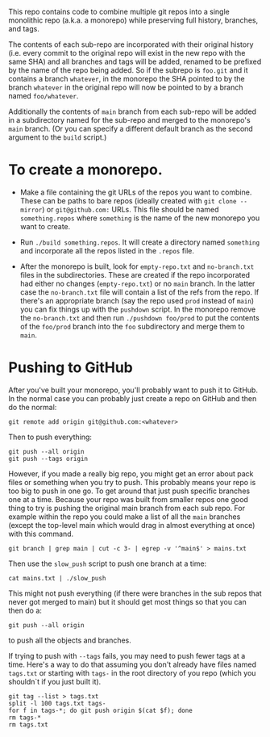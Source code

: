 This repo contains code to combine multiple git repos into a single
monolithic repo (a.k.a. a monorepo) while preserving full history,
branches, and tags.

The contents of each sub-repo are incorporated with their original
history (i.e. every commit to the original repo will exist in the new
repo with the same SHA) and all branches and tags will be added,
renamed to be prefixed by the name of the repo being added. So if the
subrepo is `foo.git` and it contains a branch `whatever`, in the
monorepo the SHA pointed to by the branch `whatever` in the original
repo will now be pointed to by a branch named `foo/whatever`.

Additionally the contents of `main` branch from each sub-repo will be
added in a subdirectory named for the sub-repo and merged to the
monorepo's `main` branch. (Or you can specify a different default
branch as the second argument to the `build` script.)

# To create a monorepo.

- Make a file containing the git URLs of the repos you want to
  combine. These can be paths to bare repos (ideally created with `git
  clone --mirror`) or `git@github.com:` URLs. This file should be
  named `something.repos` where `something` is the name of the new
  monorepo you want to create.

- Run `./build something.repos`. It will create a directory named
  `something` and incorporate all the repos listed in the `.repos`
  file.

- After the monorepo is built, look for `empty-repo.txt` and
  `no-branch.txt` files in the subdirectories. These are created if
  the repo incorporated had either no changes (`empty-repo.txt`) or no
  `main` branch. In the latter case the `no-branch.txt` file will
  contain a list of the refs from the repo. If there's an appropriate
  branch (say the repo used `prod` instead of `main`) you can fix
  things up with the `pushdown` script. In the monorepo remove the
  `no-branch.txt` and then run `./pushdown foo/prod` to put the
  contents of the `foo/prod` branch into the `foo` subdirectory and
  merge them to `main`.


# Pushing to GitHub

After you've built your monorepo, you'll probably want to push it to
GitHub. In the normal case you can probably just create a repo on
GitHub and then do the normal:

```
git remote add origin git@github.com:<whatever>
```

Then to push everything:

```
git push --all origin
git push --tags origin
```

However, if you made a really big repo, you might get an error about
pack files or something when you try to push. This probably means your
repo is too big to push in one go. To get around that just push
specific branches one at a time. Because your repo was built from
smaller repos one good thing to try is pushing the original main
branch from each sub repo. For example within the repo you could make
a list of all the `main` branches (except the top-level main which
would drag in almost everything at once) with this command.

```
git branch | grep main | cut -c 3- | egrep -v '^main$' > mains.txt
```


Then use the `slow_push` script to push one branch at a time:

```
cat mains.txt | ./slow_push
```

This might not push everything (if there were branches in the sub
repos that never got merged to main) but it should get most things so
that you can then do a:

```
git push --all origin
```

to push all the objects and branches.

If trying to push with `--tags` fails, you may need to push fewer tags
at a time. Here's a way to do that assuming you don't already have
files named `tags.txt` or starting with `tags-` in the root directory
of you repo (which you shouldn`t if you just built it).

```
git tag --list > tags.txt
split -l 100 tags.txt tags-
for f in tags-*; do git push origin $(cat $f); done
rm tags-*
rm tags.txt
```
